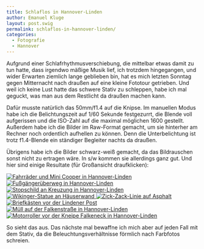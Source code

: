 ```yaml
---
title: Schlaflos in Hannover-Linden
author: Emanuel Kluge
layout: post.swig
permalink: schlaflos-in-hannover-linden/
categories:
  - Fotografie
  - Hannover
---
```


Aufgrund einer Schlafrhythmusverschiebung, die mittelbar etwas damit zu tun hatte, dass irgendwo mäßige Musik lief, ich trotzdem hingegangen, und wider Erwarten ziemlich lange geblieben bin, hat es mich letzten Sonntag gegen Mitternacht nach draußen auf eine kleine Fototour getrieben. Und weil ich keine Lust hatte das schwere Stativ zu schleppen, habe ich mal geguckt, was man aus dem Restlicht da draußen machen kann.

Dafür musste natürlich das 50mm/f1.4 auf die Knipse. Im manuellen Modus habe ich die Belichtungszeit auf 1/60 Sekunde festgezurrt, die Blende voll aufgerissen und die ISO-Zahl auf die maximal möglichen 1600 gestellt. Außerdem habe ich die Bilder im Raw-Format gemacht, um sie hinterher am Rechner noch ordentlich aufhellen zu können. Denn die Unterbelichtung ist trotz f1.4-Blende ein ständiger Begleiter nachts da draußen.

Übrigens habe ich die Bilder schwarz-weiß gemacht, da das Bildrauschen sonst nicht zu ertragen wäre. In s/w kommen sie allerdings ganz gut. Und hier sind einige Resultate (für Großansicht draufklicken):

<a href="/archive/wp-content/uploads/2009/07/fahrraeder-und-mini-cooper-in-hannover-linden.jpg" rel="lightbox">
  <noscript data-src="/archive/wp-content/uploads/2009/07/fahrraeder-und-mini-cooper-in-hannover-linden-480x319.jpg" data-alt="Fahrräder und Mini Cooper in Hannover-Linden">
<img src="/archive/wp-content/uploads/2009/07/fahrraeder-und-mini-cooper-in-hannover-linden-480x319.jpg" alt="Fahrräder und Mini Cooper in Hannover-Linden">
</noscript>
</a>

<a href="/archive/wp-content/uploads/2009/07/fussgaengerueberweg-in-hannover-linden.jpg" rel="lightbox">
  <noscript data-src="/archive/wp-content/uploads/2009/07/fussgaengerueberweg-in-hannover-linden-480x319.jpg" data-alt="Fußgängerüberweg in Hannover-Linden">
<img src="/archive/wp-content/uploads/2009/07/fussgaengerueberweg-in-hannover-linden-480x319.jpg" alt="Fußgängerüberweg in Hannover-Linden">
</noscript>
</a>

<a href="/archive/wp-content/uploads/2009/07/stopschild-an-kreuzung-in-hannover-linden.jpg" rel="lightbox">
  <noscript data-src="/archive/wp-content/uploads/2009/07/stopschild-an-kreuzung-in-hannover-linden-480x319.jpg" data-alt="Stopschild an Kreuzung in Hannover-Linden">
<img src="/archive/wp-content/uploads/2009/07/stopschild-an-kreuzung-in-hannover-linden-480x319.jpg" alt="Stopschild an Kreuzung in Hannover-Linden">
</noscript>
</a>

<a href="/archive/wp-content/uploads/2009/07/wikinger-statue-an-haeuserwand.jpg" rel="lightbox">
  <noscript data-src="/archive/wp-content/uploads/2009/07/wikinger-statue-an-haeuserwand-480x319.jpg" data-alt="Wikinger-Statue an Häuserwand">
<img src="/archive/wp-content/uploads/2009/07/wikinger-statue-an-haeuserwand-480x319.jpg" alt="Wikinger-Statue an Häuserwand">
</noscript>
</a>

<a href="/archive/wp-content/uploads/2009/07/zick-zack-linie-auf-asphalt.jpg" rel="lightbox">
  <noscript data-src="/archive/wp-content/uploads/2009/07/zick-zack-linie-auf-asphalt-480x319.jpg" data-alt="Zick-Zack-Linie auf Asphalt">
<img src="/archive/wp-content/uploads/2009/07/zick-zack-linie-auf-asphalt-480x319.jpg" alt="Zick-Zack-Linie auf Asphalt">
</noscript>
</a>

<a href="/archive/wp-content/uploads/2009/07/briefkaesten-vor-der-lindener-post.jpg" rel="lightbox">
  <noscript data-src="/archive/wp-content/uploads/2009/07/briefkaesten-vor-der-lindener-post-480x319.jpg" data-alt="Briefkästen vor der Lindener Post">
<img src="/archive/wp-content/uploads/2009/07/briefkaesten-vor-der-lindener-post-480x319.jpg" alt="Briefkästen vor der Lindener Post">
</noscript>
</a>

<a href="/archive/wp-content/uploads/2009/07/muell-auf-der-falkenstrasse-in-hannover-linden.jpg" rel="lightbox">
  <noscript data-src="/archive/wp-content/uploads/2009/07/muell-auf-der-falkenstrasse-in-hannover-linden-480x319.jpg" data-alt="Müll auf der Falkenstraße in Hannover-Linden">
<img src="/archive/wp-content/uploads/2009/07/muell-auf-der-falkenstrasse-in-hannover-linden-480x319.jpg" alt="Müll auf der Falkenstraße in Hannover-Linden">
</noscript>
</a>

<a href="/archive/wp-content/uploads/2009/07/motorroller-vor-der-kneipe-falkeneck-in-hannover-linden.jpg" rel="lightbox">
  <noscript data-src="/archive/wp-content/uploads/2009/07/motorroller-vor-der-kneipe-falkeneck-in-hannover-linden-480x319.jpg" data-alt="Motorroller vor der Kneipe Falkeneck in Hannover-Linden">
<img src="/archive/wp-content/uploads/2009/07/motorroller-vor-der-kneipe-falkeneck-in-hannover-linden-480x319.jpg" alt="Motorroller vor der Kneipe Falkeneck in Hannover-Linden">
</noscript>
</a>

So sieht das aus. Das nächste mal bewaffne ich mich aber auf jeden Fall mit dem Stativ, da die Beleuchtungsverhältnisse förmlich nach Farbfotos schreien.
